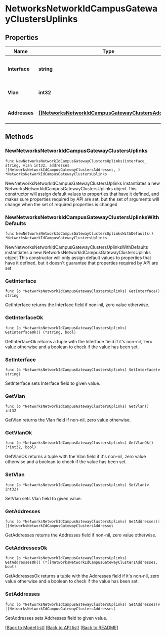 # NetworksNetworkIdCampusGatewayClustersUplinks

## Properties

Name | Type | Description | Notes
------------ | ------------- | ------------- | -------------
**Interface** | **string** | Interface identifier, should be set to man1 | 
**Vlan** | **int32** | VLAN ID of the interface | 
**Addresses** | [**[]NetworksNetworkIdCampusGatewayClustersAddresses**](NetworksNetworkIdCampusGatewayClustersAddresses.md) | Addresses of the interface | 

## Methods

### NewNetworksNetworkIdCampusGatewayClustersUplinks

`func NewNetworksNetworkIdCampusGatewayClustersUplinks(interface_ string, vlan int32, addresses []NetworksNetworkIdCampusGatewayClustersAddresses, ) *NetworksNetworkIdCampusGatewayClustersUplinks`

NewNetworksNetworkIdCampusGatewayClustersUplinks instantiates a new NetworksNetworkIdCampusGatewayClustersUplinks object
This constructor will assign default values to properties that have it defined,
and makes sure properties required by API are set, but the set of arguments
will change when the set of required properties is changed

### NewNetworksNetworkIdCampusGatewayClustersUplinksWithDefaults

`func NewNetworksNetworkIdCampusGatewayClustersUplinksWithDefaults() *NetworksNetworkIdCampusGatewayClustersUplinks`

NewNetworksNetworkIdCampusGatewayClustersUplinksWithDefaults instantiates a new NetworksNetworkIdCampusGatewayClustersUplinks object
This constructor will only assign default values to properties that have it defined,
but it doesn't guarantee that properties required by API are set

### GetInterface

`func (o *NetworksNetworkIdCampusGatewayClustersUplinks) GetInterface() string`

GetInterface returns the Interface field if non-nil, zero value otherwise.

### GetInterfaceOk

`func (o *NetworksNetworkIdCampusGatewayClustersUplinks) GetInterfaceOk() (*string, bool)`

GetInterfaceOk returns a tuple with the Interface field if it's non-nil, zero value otherwise
and a boolean to check if the value has been set.

### SetInterface

`func (o *NetworksNetworkIdCampusGatewayClustersUplinks) SetInterface(v string)`

SetInterface sets Interface field to given value.


### GetVlan

`func (o *NetworksNetworkIdCampusGatewayClustersUplinks) GetVlan() int32`

GetVlan returns the Vlan field if non-nil, zero value otherwise.

### GetVlanOk

`func (o *NetworksNetworkIdCampusGatewayClustersUplinks) GetVlanOk() (*int32, bool)`

GetVlanOk returns a tuple with the Vlan field if it's non-nil, zero value otherwise
and a boolean to check if the value has been set.

### SetVlan

`func (o *NetworksNetworkIdCampusGatewayClustersUplinks) SetVlan(v int32)`

SetVlan sets Vlan field to given value.


### GetAddresses

`func (o *NetworksNetworkIdCampusGatewayClustersUplinks) GetAddresses() []NetworksNetworkIdCampusGatewayClustersAddresses`

GetAddresses returns the Addresses field if non-nil, zero value otherwise.

### GetAddressesOk

`func (o *NetworksNetworkIdCampusGatewayClustersUplinks) GetAddressesOk() (*[]NetworksNetworkIdCampusGatewayClustersAddresses, bool)`

GetAddressesOk returns a tuple with the Addresses field if it's non-nil, zero value otherwise
and a boolean to check if the value has been set.

### SetAddresses

`func (o *NetworksNetworkIdCampusGatewayClustersUplinks) SetAddresses(v []NetworksNetworkIdCampusGatewayClustersAddresses)`

SetAddresses sets Addresses field to given value.



[[Back to Model list]](../README.md#documentation-for-models) [[Back to API list]](../README.md#documentation-for-api-endpoints) [[Back to README]](../README.md)


